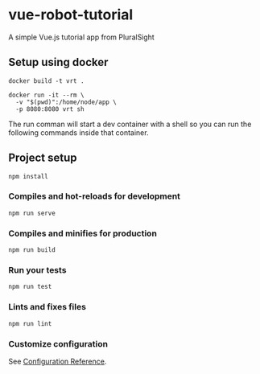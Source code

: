 # vue-robot-tutorial
A simple Vue.js tutorial app from PluralSight

## Setup using docker
```
docker build -t vrt .

docker run -it --rm \
  -v "$(pwd)":/home/node/app \
  -p 8080:8080 vrt sh
```

The run comman will start a dev container with a shell so you can run the following commands inside that container.

## Project setup
```
npm install
```

### Compiles and hot-reloads for development
```
npm run serve
```

### Compiles and minifies for production
```
npm run build
```

### Run your tests
```
npm run test
```

### Lints and fixes files
```
npm run lint
```

### Customize configuration
See [Configuration Reference](https://cli.vuejs.org/config/).
